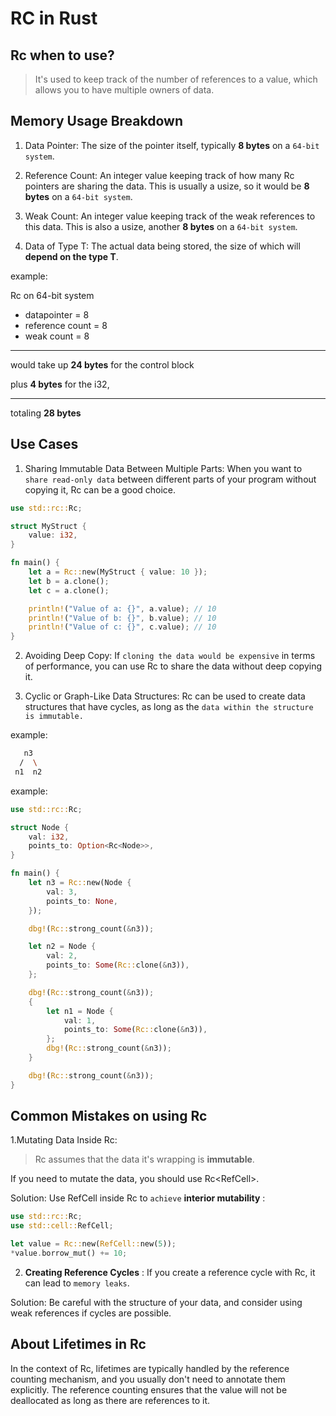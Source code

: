 # RC<T> in Rust

## Rc<T> when to use?

> It's used to keep track of the number of references to a value, which allows you to have multiple owners of data.

## Memory Usage Breakdown

1. Data Pointer: The size of the pointer itself, typically **8 bytes** on a `64-bit system`.

2. Reference Count: An integer value keeping track of how many Rc<T> pointers are sharing the data. This is usually a usize, so it would be **8 bytes** on a `64-bit system`.

3. Weak Count: An integer value keeping track of the weak references to this data. This is also a usize, another **8 bytes** on a `64-bit system`.

4. Data of Type T: The actual data being stored, the size of which will **depend on the type T**.

example:

Rc<i32> on 64-bit system

- datapointer = 8
- reference count = 8
- weak count = 8
---------------------------
would take up **24 bytes** for the control block

plus **4 bytes** for the i32,

---------------------------
totaling **28 bytes**

## Use Cases

1. Sharing Immutable Data Between Multiple Parts: When you want to `share read-only data` between different parts of your program without copying it, Rc<T> can be a good choice.

```rust
use std::rc::Rc;

struct MyStruct {
    value: i32,
}

fn main() {
    let a = Rc::new(MyStruct { value: 10 });
    let b = a.clone();
    let c = a.clone();

    println!("Value of a: {}", a.value); // 10
    println!("Value of b: {}", b.value); // 10
    println!("Value of c: {}", c.value); // 10
}
```

2. Avoiding Deep Copy: If `cloning the data would be expensive` in terms of performance, you can use Rc<T> to share the data without deep copying it.

3. Cyclic or Graph-Like Data Structures: Rc<T> can be used to create data structures that have cycles, as long as the `data within the structure is immutable.`

example:
```sh
   n3
  /  \
 n1  n2
```

example:
```rust
use std::rc::Rc;

struct Node {
    val: i32,
    points_to: Option<Rc<Node>>,
}

fn main() {
    let n3 = Rc::new(Node {
        val: 3,
        points_to: None,
    });

    dbg!(Rc::strong_count(&n3));

    let n2 = Node {
        val: 2,
        points_to: Some(Rc::clone(&n3)),
    };

    dbg!(Rc::strong_count(&n3));
    {
        let n1 = Node {
            val: 1,
            points_to: Some(Rc::clone(&n3)),
        };
        dbg!(Rc::strong_count(&n3));
    }

    dbg!(Rc::strong_count(&n3));
}
```

## Common Mistakes on using Rc<T>

1.Mutating Data Inside Rc<T>:

> Rc<T> assumes that the data it's wrapping is **immutable**.

If you need to mutate the data, you should use Rc<RefCell<T>>.

Solution: Use RefCell<T> inside Rc<T> to `achieve` **interior mutability** :

```rs
use std::rc::Rc;
use std::cell::RefCell;

let value = Rc::new(RefCell::new(5));
*value.borrow_mut() += 10;
```

2. **Creating Reference Cycles** : If you create a reference cycle with Rc<T>, it can lead to `memory leaks`.

Solution: Be careful with the structure of your data, and consider using weak references if cycles are possible.

## About Lifetimes in Rc<T>

In the context of Rc<T>, lifetimes are typically handled by the reference counting mechanism, and you usually don't need to annotate them explicitly. The reference counting ensures that the value will not be deallocated as long as there are references to it.
